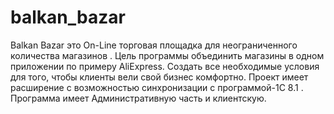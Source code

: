 # balkan_bazar
Balkan Bazar это On-Line торговая площадка для неограниченного количества магазинов . Цель программы объединить магазины в одном приложении по примеру AliExpress. Создать все необходимые условия для того, чтобы клиенты вели свой бизнес комфортно. Проект имеет расширение с возможностью синхронизации с программой-1С 8.1 . Программа имеет Административную часть и клиентскую.
